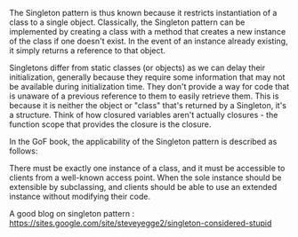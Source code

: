 The Singleton pattern is thus known because it restricts instantiation of a class to a single object. Classically, the Singleton pattern can be implemented by creating a class with a method that creates a new instance of the class if one doesn't exist. In the event of an instance already existing, it simply returns a reference to that object.

Singletons differ from static classes (or objects) as we can delay their initialization, generally because they require some information that may not be available during initialization time. They don't provide a way for code that is unaware of a previous reference to them to easily retrieve them. This is because it is neither the object or "class" that's returned by a Singleton, it's a structure. Think of how closured variables aren't actually closures - the function scope that provides the closure is the closure.

In the GoF book, the applicability of the Singleton pattern is described as follows:

There must be exactly one instance of a class, and it must be accessible to clients from a well-known access point.
When the sole instance should be extensible by subclassing, and clients should be able to use an extended instance without modifying their code.


A good blog on singleton pattern : https://sites.google.com/site/steveyegge2/singleton-considered-stupid
